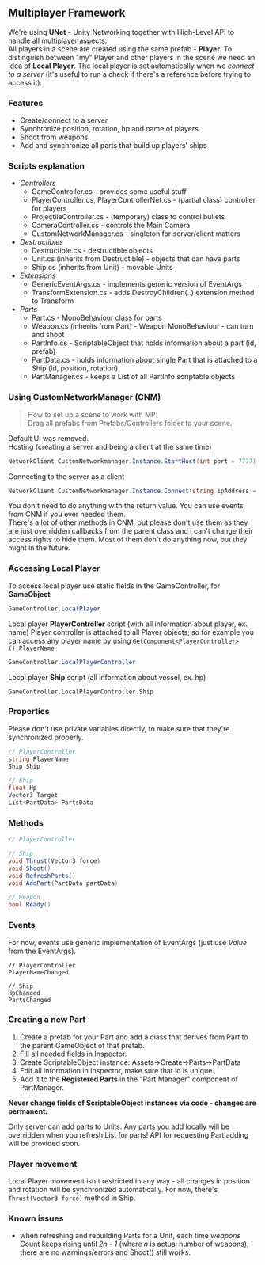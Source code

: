 ## Multiplayer Framework
We're using **UNet** - Unity Networking together with High-Level API to handle all multiplayer aspects.  
All players in a scene are created using the same prefab - **Player**. To distinguish between "my" Player and other players in the scene we need an idea of **Local Player**.
The local player is set automatically when we *connect to a server* (it's useful to run a check if there's a reference before trying to access it).

### Features
* Create/connect to a server
* Synchronize position, rotation, hp and name of players
* Shoot from weapons
* Add and synchronize all parts that build up players' ships

### Scripts explanation
* *Controllers*
  * GameController.cs - provides some useful stuff
  * PlayerController.cs, PlayerControllerNet.cs - (partial class) controller for players
  * ProjectileController.cs - (temporary) class to control bullets
  * CameraController.cs - controls the Main Camera
  * CustomNetworkManager.cs - singleton for server/client matters
* *Destructibles*
  * Destructible.cs - destructible objects
  * Unit.cs (inherits from Destructible) - objects that can have parts
  * Ship.cs (inherits from Unit) - movable Units
* *Extensions*
  * GenericEventArgs.cs - implements generic version of EventArgs
  * TransformExtension.cs - adds DestroyChildren(..) extension method to Transform
* *Parts*
  * Part.cs - MonoBehaviour class for parts
  * Weapon.cs (inherits from Part) - Weapon MonoBehaviour - can turn and shoot
  * PartInfo.cs - ScriptableObject that holds information about a part (id, prefab)
  * PartData.cs - holds information about single Part that is attached to a Ship (id, position, rotation)
  * PartManager.cs - keeps a List of all PartInfo scriptable objects
  
### Using CustomNetworkManager (CNM)
> How to set up a scene to work with MP:  
> Drag all prefabs from Prefabs/Controllers folder to your scene.  

Default UI was removed.  
Hosting (creating a server and being a client at the same time)
```cs
NetworkClient CustomNetworkmanager.Instance.StartHost(int port = 7777)
```
Connecting to the server as a client
```cs
NetworkClient CustomNetworkmanager.Instance.Connect(string ipAddress = "localhost", int port = 7777)
```
You don't need to do anything with the return value. You can use events from CNM if you ever needed them.  
There's a lot of other methods in CNM, but please don't use them as they are just overridden callbacks from the parent class and I can't change their access rights to hide them. Most of them don't do anything now, but they might in the future.
### Accessing Local Player
To access local player use static fields in the GameController, for  **GameObject**
```cs
GameController.LocalPlayer
```
Local player **PlayerController** script (with all information about player, ex. name)
Player controller is attached to all Player objects, so for example you can access any player name by using `GetComponent<PlayerController>().PlayerName`
```cs
GameController.LocalPlayerController
```
Local player **Ship** script (all information about vessel, ex. hp)
```
GameController.LocalPlayerController.Ship
```
### Properties
Please don't use private variables directly, to make sure that they're synchronized properly.
```cs
// PlayerController
string PlayerName
Ship Ship

// Ship
float Hp
Vector3 Target
List<PartData> PartsData
```
### Methods
```cs
// PlayerController

// Ship
void Thrust(Vector3 force)
void Shoot()
void RefreshParts()
void AddPart(PartData partData)

// Weapon
bool Ready()
```
### Events
For now, events use generic implementation of EventArgs (just use *Value* from the EventArgs).
```
// PlayerController
PlayerNameChanged

// Ship
HpChanged
PartsChanged
```
### Creating a new Part
1. Create a prefab for your Part and add a class that derives from Part to the parent GameObject of that prefab.
2. Fill all needed fields in Inspector.
3. Create ScriptableObject instance: Assets->Create->Parts->PartData
4. Edit all information in Inspector, make sure that id is unique.
5. Add it to the **Registered Parts** in the "Part Manager" component of PartManager.

**Never change fields of ScriptableObject instances via code - changes are permanent.**

Only server can add parts to Units. Any parts you add locally will be overridden when you refresh List for parts!
API for requesting Part adding will be provided soon.
### Player movement
Local Player movement isn't restricted in any way - all changes in position and rotation will be synchronized automatically. For now, there's `Thrust(Vector3 force)` method in Ship.
### Known issues
* when refreshing and rebuilding Parts for a Unit, each time *weapons* Count keeps rising until *2n - 1* (where *n* is actual number of weapons); there are no warnings/errors and Shoot() still works.
